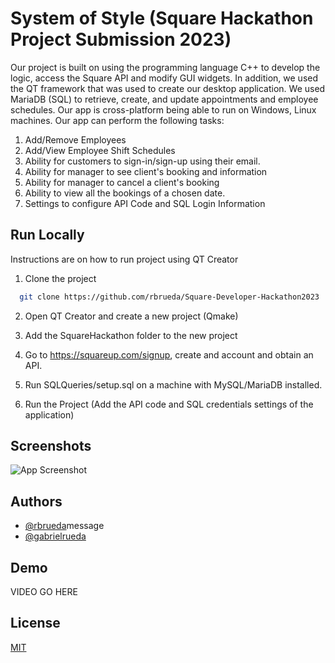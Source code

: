 
# System of Style (Square Hackathon Project Submission 2023)

Our project is built on using the programming language C++ to develop the logic, access the Square API and modify GUI widgets. In addition, we used the QT framework that was used to create our desktop application. We used MariaDB (SQL) to retrieve, create, and update appointments and employee schedules.  Our app is cross-platform being able to run on Windows, Linux machines. Our app can perform the following tasks:
1. Add/Remove Employees
2. Add/View Employee Shift Schedules
3. Ability for customers to sign-in/sign-up using their email.
4. Ability for manager to see client's booking and information
5. Ability for manager to cancel a client's booking
6. Ability to view all the bookings of a chosen date. 
7. Settings to configure API Code and SQL Login Information

## Run Locally
Instructions are on how to run project using QT Creator

1. Clone the project

```bash
  git clone https://github.com/rbrueda/Square-Developer-Hackathon2023
```

2. Open QT Creator and create a new project (Qmake)

3. Add the SquareHackathon folder to the new project

4. Go to https://squareup.com/signup, create and account and obtain an API. 

5. Run SQLQueries/setup.sql on a machine with MySQL/MariaDB installed. 

6. Run the Project (Add the API code and SQL credentials settings of the application)


## Screenshots

![App Screenshot](https://via.placeholder.com/468x300?text=App+Screenshot+Here)


## Authors

- [@rbrueda](https://github.com/rbrueda)message
- [@gabrielrueda](https://github.com/gabrielrueda)

## Demo

VIDEO GO HERE
## License

[MIT](https://github.com/rbrueda/Square-Developer-Hackathon2023/blob/main/LICENSE)

